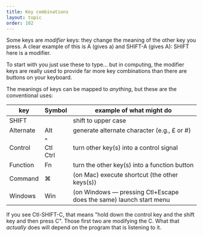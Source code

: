 ```yaml
---
title: Key combinations
layout: topic
order: 102
---
```


Some keys are _modifier_ keys: they change the meaning of the other key you press. A clear example of this is A (gives a) and SHIFT-A (gives A): SHIFT here is a modifier.

To start with you just use these to type... but in computing, the modifier keys are really used to provide far more key combinations than there are buttons on your keyboard.

The meanings of keys can be mapped to _anything_, but these are the
conventional uses:

| key      | Symbol  | example of what might do               |
| -------- | ------- | -------------------------------------- |
| SHIFT    |         | shift to upper case                        |
| Alternate | Alt    | generate alternate character (e.g., £ or #)    |
| Control  | ^ <br> Ctl <br> Ctrl | turn other key(s) into a control signal   |
| Function | Fn      | turn the other key(s) into a function button    |
| Command  | ⌘       | (on Mac) execute shortcut (the other keys(s)) |
| Windows  | Win     | (on Windows — pressing Ctl+Escape does the same) launch start menu   |

If you see Ctl-SHIFT-C, that means "hold down the control key and the shift key and then press C". Those first two are modifying the C.  What that _actually_ does will depend on the program that is listening to it.
